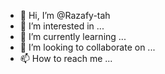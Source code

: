 - 👋 Hi, I’m @Razafy-tah
- 👀 I’m interested in ...
- 🌱 I’m currently learning ...
- 💞️ I’m looking to collaborate on ...
- 📫 How to reach me ...

<!---
Razafy-tah/Razafy-tah is a ✨ special ✨ repository because its `README.md` (this file) appears on your GitHub profile.
You can click the Preview link to take a look at your changes.
--->
